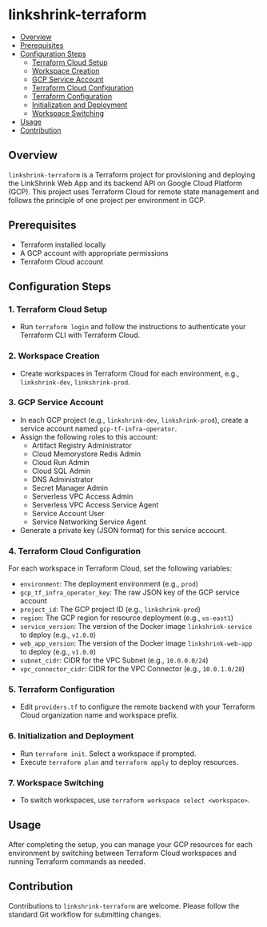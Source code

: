 # linkshrink-terraform

- [Overview](#overview)
- [Prerequisites](#prerequisites)
- [Configuration Steps](#configuration-steps)
  - [Terraform Cloud Setup](#1-terraform-cloud-setup)
  - [Workspace Creation](#2-workspace-creation)
  - [GCP Service Account](#3-gcp-service-account)
  - [Terraform Cloud Configuration](#4-terraform-cloud-configuration)
  - [Terraform Configuration](#5-terraform-configuration)
  - [Initialization and Deployment](#6-initialization-and-deployment)
  - [Workspace Switching](#7-workspace-switching)
- [Usage](#usage)
- [Contribution](#contribution)

## Overview
`linkshrink-terraform` is a Terraform project for provisioning and deploying the LinkShrink Web App and its backend API on Google Cloud Platform (GCP). This project uses Terraform Cloud for remote state management and follows the principle of one project per environment in GCP.

## Prerequisites
- Terraform installed locally
- A GCP account with appropriate permissions
- Terraform Cloud account

## Configuration Steps

### 1. Terraform Cloud Setup
- Run `terraform login` and follow the instructions to authenticate your Terraform CLI with Terraform Cloud.

### 2. Workspace Creation
- Create workspaces in Terraform Cloud for each environment, e.g., `linkshrink-dev`, `linkshrink-prod`.

### 3. GCP Service Account
- In each GCP project (e.g., `linkshrink-dev`, `linkshrink-prod`), create a service account named `gcp-tf-infra-operator`.
- Assign the following roles to this account:
  - Artifact Registry Administrator
  - Cloud Memorystore Redis Admin
  - Cloud Run Admin
  - Cloud SQL Admin
  - DNS Administrator
  - Secret Manager Admin
  - Serverless VPC Access Admin
  - Serverless VPC Access Service Agent
  - Service Account User
  - Service Networking Service Agent
- Generate a private key (JSON format) for this service account.

### 4. Terraform Cloud Configuration
For each workspace in Terraform Cloud, set the following variables:
- `environment`: The deployment environment (e.g., `prod`)
- `gcp_tf_infra_operator_key`: The raw JSON key of the GCP service account
- `project_id`: The GCP project ID (e.g., `linkshrink-prod`)
- `region`: The GCP region for resource deployment (e.g., `us-east1`)
- `service_version`: The version of the Docker image `linkshrink-service` to deploy (e.g., `v1.0.0`)
- `web_app_version`: The version of the Docker image `linkshrink-web-app` to deploy (e.g., `v1.0.0`)
- `subnet_cidr`: CIDR for the VPC Subnet (e.g., `10.0.0.0/24`)
- `vpc_connector_cidr`: CIDR for the VPC Connector (e.g., `10.0.1.0/28`)

### 5. Terraform Configuration
- Edit `providers.tf` to configure the remote backend with your Terraform Cloud organization name and workspace prefix.

### 6. Initialization and Deployment
- Run `terraform init`. Select a workspace if prompted.
- Execute `terraform plan` and `terraform apply` to deploy resources.

### 7. Workspace Switching
- To switch workspaces, use `terraform workspace select <workspace>`.

## Usage
After completing the setup, you can manage your GCP resources for each environment by switching between Terraform Cloud workspaces and running Terraform commands as needed.

## Contribution
Contributions to `linkshrink-terraform` are welcome. Please follow the standard Git workflow for submitting changes.

